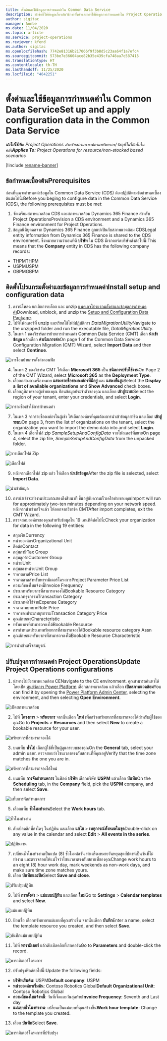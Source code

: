```yaml
---
title: ตั้งค่าและใช้ข้อมูลการกำหนดค่าใน Common Data Service
description: หัวข้อนี้ให้ข้อมูลเกี่ยวกับวิธีการตั้งค่าและการใช้ข้อมูลการกำหนดค่าใน Project Operations
author: sigitac
manager: Annbe
ms.date: 11/04/2020
ms.topic: article
ms.service: project-operations
ms.reviewer: kfend
ms.author: sigitac
ms.openlocfilehash: 7742e81316b217066f9f3b8d5c23aa64f1a7efc4
ms.sourcegitcommit: 573be7e36604ace82b35e439cfa748aa7c587415
ms.translationtype: HT
ms.contentlocale: th-TH
ms.lasthandoff: 11/25/2020
ms.locfileid: "4642251"
---
```

# <a name="set-up-and-apply-configuration-data-in-the-common-data-service"></a><span data-ttu-id="30e40-103">ตั้งค่าและใช้ข้อมูลการกำหนดค่าใน Common Data Service</span><span class="sxs-lookup"><span data-stu-id="30e40-103">Set up and apply configuration data in the Common Data Service</span></span> 

<span data-ttu-id="30e40-104">_**นำไปใช้กับ:** Project Operations สำหรับสถานการณ์ตามทรัพยากร/วัสดุที่ไม่ได้เก็บในคลัง_</span><span class="sxs-lookup"><span data-stu-id="30e40-104">_**Applies To:** Project Operations for resource/non-stocked based scenarios_</span></span>

[!include [rename-banner](~/includes/cc-data-platform-banner.md)]

## <a name="prerequisites"></a><span data-ttu-id="30e40-105">ข้อกำหนดเบื้องต้น</span><span class="sxs-lookup"><span data-stu-id="30e40-105">Prerequisites</span></span>

<span data-ttu-id="30e40-106">ก่อนที่คุณจะกำหนดค่าข้อมูลใน Common Data Service (CDS) ต้องปฏิบัติตามข้อกำหนดเบื้องต้นต่อไปนี้:</span><span class="sxs-lookup"><span data-stu-id="30e40-106">Before you beging to configure data in the Common Data Service (CDS), the following prerequisites must be met:</span></span>

1.  <span data-ttu-id="30e40-107">จัดเตรียมสภาพแวดล้อม CDS และสภาพแวดล้อม Dynamics 365 Finance สำหรับ Project Operations</span><span class="sxs-lookup"><span data-stu-id="30e40-107">Provision a CDS environment and a Dynamics 365 Finance environment for Project Operations.</span></span>
2.  <span data-ttu-id="30e40-108">ข้อมูลนิติบุคคลจาก Dynamics 365 Finance ถูกแบ่งปันกับสภาพแวดล้อม CDS</span><span class="sxs-lookup"><span data-stu-id="30e40-108">Legal entity information from Dynamics 365 Finance is shared to the CDS environment.</span></span> <span data-ttu-id="30e40-109">ซึ่งหมายความว่าเอนทิตี **บริษัท** ใน CDS มีเรกคอร์ดบริษัทดังต่อไปนี้:</span><span class="sxs-lookup"><span data-stu-id="30e40-109">This means that the **Company** entity in CDS has the following company records:</span></span>
  - <span data-ttu-id="30e40-110">THPM</span><span class="sxs-lookup"><span data-stu-id="30e40-110">THPM</span></span>
  - <span data-ttu-id="30e40-111">USPM</span><span class="sxs-lookup"><span data-stu-id="30e40-111">USPM</span></span>
  - <span data-ttu-id="30e40-112">GBPM</span><span class="sxs-lookup"><span data-stu-id="30e40-112">GBPM</span></span>

## <a name="install-setup-and-configuration-data"></a><span data-ttu-id="30e40-113">ติดตั้งโปรแกรมตั้งค่าและข้อมูลการกำหนดค่า</span><span class="sxs-lookup"><span data-stu-id="30e40-113">Install setup and configuration data</span></span>

1. <span data-ttu-id="30e40-114">ดาวน์โหลด ยกเลิกการบล็อก และ unzip [แพคเกจโปรแรกมตั้งค่าและข้อมูลการกำหนดค่า](https://download.microsoft.com/download/1/3/4/1349369c-6209-42b7-b3b4-5be0e67cacd8/ProjOpsSampleSetupData-%20Integrated%20UR1.zip)</span><span class="sxs-lookup"><span data-stu-id="30e40-114">Download, unblock, and unzip the [Setup and Configuration Data Package](https://download.microsoft.com/download/1/3/4/1349369c-6209-42b7-b3b4-5be0e67cacd8/ProjOpsSampleSetupData-%20Integrated%20UR1.zip).</span></span>
2. <span data-ttu-id="30e40-115">ไปที่โฟลเดอร์ที่ unzip และเรียกใช้ไฟล์ปฏิบัติการ *DataMigrationUtility*</span><span class="sxs-lookup"><span data-stu-id="30e40-115">Navigate to the unzipped folder and run the executable file, *DataMigrationUtility*.</span></span>
3. <span data-ttu-id="30e40-116">ในเพจ 1 ของวิซาร์ดการย้ายการกำหนดค่า Common Data Service (CMT) เลือก **นำเข้าข้อมูล** แล้วเลือก **ดำเนินการต่อ**</span><span class="sxs-lookup"><span data-stu-id="30e40-116">On page 1 of the Common Data Service Configuration Migration (CMT) Wizard, select **Import Data** and then select **Continue**.</span></span>

![การโอนย้ายการตั้งค่าคอนฟิก](./media/1ConfigurationMigration.png)

4. <span data-ttu-id="30e40-118">ในเพจ 2 ของวิซาร์ด CMT ให้เลือก **Microsoft 365** เป็น **ชนิดการปรับใช้งาน**</span><span class="sxs-lookup"><span data-stu-id="30e40-118">On Page 2 of the CMT Wizard, select **Microsoft 365** as the **Deployment Type**.</span></span>
5. <span data-ttu-id="30e40-119">เลือกกล่องกาเครื่องหมาย **แสดงรายชื่อขององค์กรที่มีอยู่** และ **แสดงขั้นสูง**</span><span class="sxs-lookup"><span data-stu-id="30e40-119">Select the **Display a list of available organizations** and **Show Advanced** check boxes.</span></span>
6. <span data-ttu-id="30e40-120">เลือกภูมิภาคของผู้เช่าของคุณ ป้อนข้อมูลประจำตัวของคุณ และเลือก **เข้าสู่ระบบ**</span><span class="sxs-lookup"><span data-stu-id="30e40-120">Select the region of your tenant, enter your credentials, and select **Login**.</span></span>

![การลงชื่อเข้าใช้การกำหนดค่า](./media/2ConfigurationSignin.png)

7. <span data-ttu-id="30e40-122">ในเพจ 3 จากรายชื่อองค์กรในผู้เช่า ให้เลือกองค์กรที่คุณต้องการนำเข้าข้อมูลสาธิต และเลือก **เข้าสู่ระบบ**</span><span class="sxs-lookup"><span data-stu-id="30e40-122">On page 3, from the list of organizations on the tenant, select the organization you want to import the demo data into and select **Login**.</span></span>
8. <span data-ttu-id="30e40-123">ในเพจ 4 เลือกไฟล์ zip *SampleSetupAndConfigData* จากโฟลเดอร์ที่ขยาย</span><span class="sxs-lookup"><span data-stu-id="30e40-123">On page 4, select the zip file, *SampleSetupAndConfigData* from the unpacked folder.</span></span>

![การเลือกไฟล์ Zip](./media/3ZipFile.png)

![เลือกไฟล์](./media/4SelectAFile.png)

9. <span data-ttu-id="30e40-126">หลังจากเลือกไฟล์ zip แล้ว ให้เลือก **นำเข้าข้อมูล**</span><span class="sxs-lookup"><span data-stu-id="30e40-126">After the zip file is selected, select **Import Data**.</span></span>

![นำเข้าข้อมูล](./media/5ImportData.png)

10. <span data-ttu-id="30e40-128">การนำเข้าจะทำงานประมาณสองถึงสิบนาที ขึ้นอยู่กับความเร็วเครือข่ายของคุณ</span><span class="sxs-lookup"><span data-stu-id="30e40-128">Import will run for approximately two-ten minutes depending on your network speed.</span></span> <span data-ttu-id="30e40-129">หลังจากนำเข้าเสร็จแล้ว ให้ออกจากวิซาร์ด CMT</span><span class="sxs-lookup"><span data-stu-id="30e40-129">After import completes, exit the CMT Wizard.</span></span> 
11. <span data-ttu-id="30e40-130">ตรวจสอบองค์กรของคุณสำหรับข้อมูลใน 19 เอนทิตีต่อไปนี้:</span><span class="sxs-lookup"><span data-stu-id="30e40-130">Check your organization for data in the following 19 entities:</span></span>

  - <span data-ttu-id="30e40-131">สกุลเงิน</span><span class="sxs-lookup"><span data-stu-id="30e40-131">Currency</span></span>
  - <span data-ttu-id="30e40-132">หน่วยองค์กร</span><span class="sxs-lookup"><span data-stu-id="30e40-132">Organizational Unit</span></span>
  - <span data-ttu-id="30e40-133">ติดต่อ</span><span class="sxs-lookup"><span data-stu-id="30e40-133">Contact</span></span>
  - <span data-ttu-id="30e40-134">กลุ่มภาษี</span><span class="sxs-lookup"><span data-stu-id="30e40-134">Tax Group</span></span>
  - <span data-ttu-id="30e40-135">กลุ่มลูกค้า</span><span class="sxs-lookup"><span data-stu-id="30e40-135">Customer Group</span></span>
  - <span data-ttu-id="30e40-136">หน่วย</span><span class="sxs-lookup"><span data-stu-id="30e40-136">Unit</span></span>
  - <span data-ttu-id="30e40-137">กลุ่มของหน่วย</span><span class="sxs-lookup"><span data-stu-id="30e40-137">Unit Group</span></span>
  - <span data-ttu-id="30e40-138">ราคาตลาด</span><span class="sxs-lookup"><span data-stu-id="30e40-138">Price List</span></span>
  - <span data-ttu-id="30e40-139">ราคาตลาดสำหรับพารามิเตอร์โครงการ</span><span class="sxs-lookup"><span data-stu-id="30e40-139">Project Parameter Price List</span></span>
  - <span data-ttu-id="30e40-140">ความถี่ของใบแจ้งหนี้</span><span class="sxs-lookup"><span data-stu-id="30e40-140">Invoice Frequency</span></span>
  - <span data-ttu-id="30e40-141">ประเภททรัพยากรที่สามารถจองได้</span><span class="sxs-lookup"><span data-stu-id="30e40-141">Bookable Resource Category</span></span>
  - <span data-ttu-id="30e40-142">ประเภทธุรกรรม</span><span class="sxs-lookup"><span data-stu-id="30e40-142">Transaction Category</span></span>
  - <span data-ttu-id="30e40-143">ประเภทค่าใช้จ่าย</span><span class="sxs-lookup"><span data-stu-id="30e40-143">Expense Category</span></span>
  - <span data-ttu-id="30e40-144">ราคาตามบทบาท</span><span class="sxs-lookup"><span data-stu-id="30e40-144">Role Price</span></span>
  - <span data-ttu-id="30e40-145">ราคาของประเภทธุรกรรม</span><span class="sxs-lookup"><span data-stu-id="30e40-145">Transaction Category Price</span></span>
  - <span data-ttu-id="30e40-146">คุณลักษณะ</span><span class="sxs-lookup"><span data-stu-id="30e40-146">Characteristic</span></span>
  - <span data-ttu-id="30e40-147">ทรัพยากรที่สามารถจองได้</span><span class="sxs-lookup"><span data-stu-id="30e40-147">Bookable Resource</span></span>
  - <span data-ttu-id="30e40-148">การกำหนดประเภททรัพยากรที่สามารถจองได้</span><span class="sxs-lookup"><span data-stu-id="30e40-148">Bookable resource category Assn</span></span>
  - <span data-ttu-id="30e40-149">คุณลักษณะทรัพยากรที่สามารถจองได้</span><span class="sxs-lookup"><span data-stu-id="30e40-149">Bookable Resource Characteristic</span></span>

![การนำเข้าเสร็จสมบูรณ์](./media/6CompleteImport.png)

## <a name="update-project-operations-configurations"></a><span data-ttu-id="30e40-151">ปรับปรุงการกำหนดค่า Project Operations</span><span class="sxs-lookup"><span data-stu-id="30e40-151">Update Project Operations configurations</span></span>

1. <span data-ttu-id="30e40-152">นำทางไปยังสภาพแวดล้อม CE</span><span class="sxs-lookup"><span data-stu-id="30e40-152">Navigate to the CE environment.</span></span> <span data-ttu-id="30e40-153">คุณสามารถค้นหาได้โดยเปิด [ศูนย์จัดการ Power Platform](https://admin.powerplatform.microsoft.com/environments) เลือกสภาพแวดล้อม แล้วเลือก **เปิดสภาพแวดล้อม**</span><span class="sxs-lookup"><span data-stu-id="30e40-153">You can find it by opening the [Power Platform Admin Center](https://admin.powerplatform.microsoft.com/environments), selecting the environment, and then selecting **Open Environment**.</span></span> 

![เปิดสภาพแวดล้อม](./media/7OpenEnvironment.png)

2. <span data-ttu-id="30e40-155">ไปที่ **โครงการ** > **ทรัพยากร** จากนั้นเลือก **ใหม่** เพื่อสร้างทรัพยากรที่สามารถจองได้สำหรับผู้ใช้ของคุณ</span><span class="sxs-lookup"><span data-stu-id="30e40-155">Go to **Projects** > **Resources** and then select **New** to create a bookable resource for your user.</span></span>

![ทรัพยากรที่สามารถจองได้](./media/8BookableResources.png)

3. <span data-ttu-id="30e40-157">บนแท็บ **ทั่วไป** เลือกผู้ใช้ที่เป็นผู้ดูแลระบบของคุณ</span><span class="sxs-lookup"><span data-stu-id="30e40-157">On the **General** tab, select your admin user.</span></span> <span data-ttu-id="30e40-158">ตรวจสอบว่าโซนเวลาตรงกับสถานที่ที่คุณอยู่</span><span class="sxs-lookup"><span data-stu-id="30e40-158">Verify that the time zone matches the one you are in.</span></span> 

![ทรัพยากรที่สามารถจองได้ใหม่](./media/9NewBookableResource.png)

4. <span data-ttu-id="30e40-160">บนแท็บ **การจัดกำหนดการ** ในฟิลด์ **บริษัท** เลือกบริษัท **USPM** แล้วเลือก **บันทึก**</span><span class="sxs-lookup"><span data-stu-id="30e40-160">On the **Scheduling** tab, in the **Company** field, pick the **USPM** company, and then select **Save**.</span></span> 

![แท็บการจัดกำหนดการ](./media/10SchedulingTab.png)

5. <span data-ttu-id="30e40-162">เลือกแท็บ **ชั่วโมงทำงาน**</span><span class="sxs-lookup"><span data-stu-id="30e40-162">Select the **Work hours** tab.</span></span>  

![ชั่วโมงทำงาน](./media/11WorkHours.png)

6. <span data-ttu-id="30e40-164">ดับเบิลคลิกที่ค่าใดๆ ในปฏิทิน และเลือก **แก้ไข** > **เหตุการณ์ทั้งหมดในชุด**</span><span class="sxs-lookup"><span data-stu-id="30e40-164">Double-click on any value in the calendar and select **Edit** > **All events in the series**.</span></span> 

![ปฏิทินงาน](./media/12WorkCalendar.png)

7. <span data-ttu-id="30e40-166">เปลี่ยนชั่วโมงทำงานเป็นแปด (8) ชั่วโมงต่อวัน ทำเครื่องหมายวันหยุดสุดสัปดาห์เป็นวันที่ไม่ทำงาน และตรวจสอบให้แน่ใจว่าโซนเวลาตรงกับสถานที่ของคุณ</span><span class="sxs-lookup"><span data-stu-id="30e40-166">Change work hours to an eight (8) hour work day, mark weekends as non-work days, and make sure time zone matches yours.</span></span> 
8. <span data-ttu-id="30e40-167">เลือก **บันทึกและปิด**</span><span class="sxs-lookup"><span data-stu-id="30e40-167">Select **Save and close**.</span></span>

![ปรับปรุงปฏิทิน](./media/13UpdateCalendar.png)

9. <span data-ttu-id="30e40-169">ไปที่ **การตั้งค่า** > **แม่แบบปฏิทิน** และเลือก **ใหม่**</span><span class="sxs-lookup"><span data-stu-id="30e40-169">Go to **Settings** > **Calendar templates** and select **New**.</span></span>
 
 ![แม่แบบปฏิทิน](./media/14CalendarTemplates.png)
 
 10. <span data-ttu-id="30e40-171">ป้อนชื่อ เลือกทรัพยากรแม่แบบที่คุณสร้างขึ้น จากนั้นเลือก **บันทึก**</span><span class="sxs-lookup"><span data-stu-id="30e40-171">Enter a name, select the template resource you created, and then select **Save**.</span></span> 
 
 ![บันทึกแม่แบบปฏิทิน](./media/15SaveCalendarTemplate.png)
 
 11. <span data-ttu-id="30e40-173">ไปที่ **พารามิเตอร์** แล้วดับเบิลคลิกที่เรกคอร์ด</span><span class="sxs-lookup"><span data-stu-id="30e40-173">Go to **Parameters** and double-click the record.</span></span> 
 
 ![พารามิเตอร์โครงการ](./media/16ProjectParameters.png)
 
12. <span data-ttu-id="30e40-175">ปรับปรุงฟิลด์ต่อไปนี้:</span><span class="sxs-lookup"><span data-stu-id="30e40-175">Update the following fields:</span></span>

 - <span data-ttu-id="30e40-176">**บริษัทเริ่มต้น**: USPM</span><span class="sxs-lookup"><span data-stu-id="30e40-176">**Default company**: USPM</span></span>
 - <span data-ttu-id="30e40-177">**หน่วยองค์กรเริ่มต้น**: Contoso Robotics Global</span><span class="sxs-lookup"><span data-stu-id="30e40-177">**Default Organizational Unit**: Contoso Robotics Global</span></span>
 - <span data-ttu-id="30e40-178">**ความถี่ของใบแจ้งหนี้**: วันที่เจ็ดและวันสุดท้าย</span><span class="sxs-lookup"><span data-stu-id="30e40-178">**Invoice Frequency**: Seventh and Last day</span></span>
 - <span data-ttu-id="30e40-179">**แม่แบบชั่วโมงทำงาน**: เปลี่ยนเป็นแม่แบบที่คุณสร้างขึ้น</span><span class="sxs-lookup"><span data-stu-id="30e40-179">**Work hour template**: Change to the template you created.</span></span>

13. <span data-ttu-id="30e40-180">เลือก **บันทึก**</span><span class="sxs-lookup"><span data-stu-id="30e40-180">Select **Save**.</span></span> 

![พารามิเตอร์โครงการที่ปรับปรุง](./media/17UpdatedProjectParameters.png)
